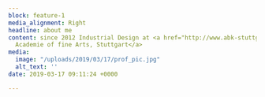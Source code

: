```yaml
---
block: feature-1
media_alignment: Right
headline: about me
content: since 2012 Industrial Design at <a href="http://www.abk-stuttgart.de/">State
  Academie of fine Arts, Stuttgart</a>
media:
  image: "/uploads/2019/03/17/prof_pic.jpg"
  alt_text: ''
date: 2019-03-17 09:11:24 +0000

---
```

